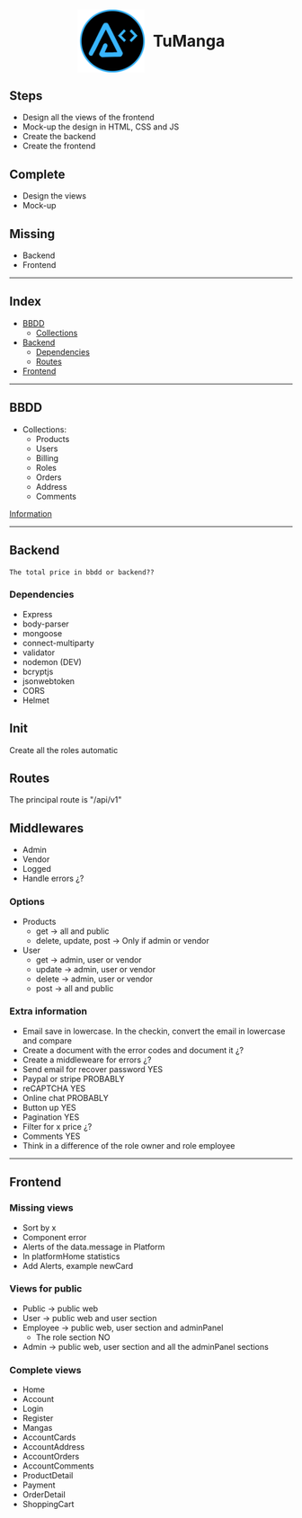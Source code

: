 <h1 style="display:flex;width=100%;justify-content:center;align-items:center;gap: 15px"><img src="../layout/assets/images/BrandT2.png" alt="arnaizDev brand" style="width:120px" /> TuManga</h1>

## Steps

- Design all the views of the frontend
- Mock-up the design in HTML, CSS and JS
- Create the backend
- Create the frontend


## Complete

- Design the views
- Mock-up

## Missing

- Backend
- Frontend

---

## Index

* [BBDD](#bbdd)
    * [Collections](#collections)
* [Backend](#backend)
    * [Dependencies](#dependencies)
    * [Routes](./Routes.md)
* [Frontend](#frontend)

---

## BBDD

- Collections:
    - Products
    - Users
    - Billing
    - Roles
    - Orders
    - Address
    - Comments


[Information](./Collections.md)

---

## **Backend**

    The total price in bbdd or backend??

### Dependencies

* Express
* body-parser
* mongoose
* connect-multiparty
* validator
* nodemon (DEV)
* bcryptjs
* jsonwebtoken
* CORS
* Helmet


## Init

Create all the roles automatic

## Routes

The principal route is "/api/v1"


## Middlewares

* Admin
* Vendor
* Logged
* Handle errors ¿?


### Options

* Products
    * get -> all and public
    * delete, update, post ->  Only if admin or vendor
* User
    * get -> admin, user or vendor
    * update -> admin, user or vendor
    * delete -> admin, user or vendor
    * post -> all and public


### Extra information

* Email save in lowercase. In the checkin, convert the email in lowercase and compare
* Create a document with the error codes and document it ¿?
* Create a middleweare for errors ¿?
* Send email for recover password YES
* Paypal or stripe PROBABLY
* reCAPTCHA YES
* Online chat PROBABLY
* Button up YES
* Pagination YES
* Filter for x price ¿?
* Comments YES
* Think in a difference of the role owner and role employee


---
## Frontend

### Missing views

* Sort by x
* Component error
* Alerts of the data.message in Platform
* In platformHome statistics
* Add Alerts, example newCard

### Views for public

* Public -> public web
* User -> public web and user section
* Employee -> public web, user section and adminPanel
    * The role section NO
* Admin -> public web, user section and all the adminPanel sections

### Complete views

* Home
* Account
* Login
* Register
* Mangas
* AccountCards
* AccountAddress
* AccountOrders
* AccountComments
* ProductDetail
* Payment
* OrderDetail
* ShoppingCart
